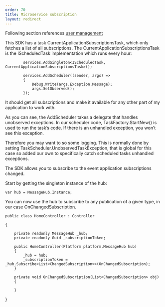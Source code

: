 ```yaml
---
order: 70
title: Microservice subscription
layout: redirect
---
```


Following section references [user management](/guides/concepts/applications/microservices)

This SDK has a task CurrentApplicationSubscriptionsTask, which only fetches a list of all subscriptions. The CurrentApplicationSubscriptionsTask is the IScheduledTask implementation which runs every hour:

            services.AddSingleton<IScheduledTask, CurrentApplicationSubscriptionsTask>();

            services.AddScheduler((sender, args) =>
            {
                Debug.Write(args.Exception.Message);
                args.SetObserved();
            });

It should get all subscriptions and make it available for any other part of my application to work with.

As you can see, the AddScheduler takes a delegate that handles unobserved exceptions. In our scheduler code, TaskFactory.StartNew() is used to run the task’s code. If there is an unhandled exception, you won’t see this exception. 

Therefore you may want to so some logging. This is normally done by setting TaskScheduler.UnobservedTaskException, that is global for this case so added our own to specifically catch scheduled tasks unhandled exceptions.

The SDK allows you to subscribe to the event application subscriptions changed.

Start by getting the singleton instance of the hub:

    var hub = MessageHub.Instance;

You can now use the hub to subscribe to any publication of a given type, in our case OnChangedSubscription.

    public class HomeController : Controller

    {

        private readonly MessageHub _hub;
        private readonly Guid _subscriptionToken;

        public HomeController(Platform platform,MessageHub hub)
        {
            _hub = hub;
            _subscriptionToken =   _hub.Subscribe<List<ChangedSubscription>>(OnChangedSubscription);
        }

        private void OnChangedSubscription(List<ChangedSubscription> obj)
        {

        }

}


